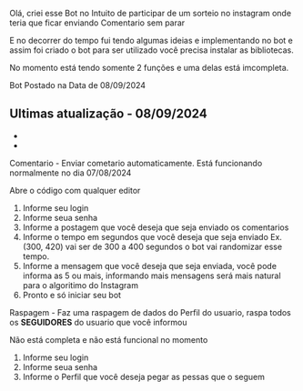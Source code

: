 Olá, criei esse Bot no Intuito de participar de um sorteio no instagram onde teria que ficar enviando Comentario sem parar

E no decorrer do tempo fui tendo algumas ideias e implementando no bot e assim foi criado o bot para ser utilizado você precisa instalar as bibliotecas.

No momento está tendo somente 2 funções e uma delas está imcompleta.

Bot Postado na Data de 08/09/2024

Ultimas atualização - 08/09/2024
-
-
-

Comentario - Enviar cometario automaticamente. Está funcionando normalmente no dia 07/08/2024

Abre o código com qualquer editor

1. Informe seu login
2. Informe seua senha
3. Informe a postagem que você deseja que seja enviado os comentarios
4. Informe o tempo em segundos que você deseja que seja enviado Ex. (300, 420) vai ser de 300 a 400 segundos o bot vai randomizar esse tempo.
5. Informe a mensagem que você deseja que seja enviada, você pode informa as 5 ou mais, informando mais mensagens será mais natural para o algoritimo do Instagram
6. Pronto e só iniciar seu bot

Raspagem - Faz uma raspagem de dados do Perfil do usuario, raspa todos os **SEGUIDORES** do usuario que você informou

Não está completa e não está funcional no momento

1. Informe seu login
2. Informe seua senha
3. Informe o Perfil que você deseja pegar as pessas que o seguem
